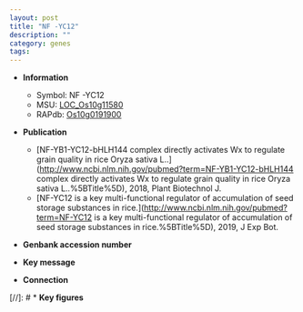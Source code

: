 ```yaml
---
layout: post
title: "NF -YC12"
description: ""
category: genes
tags: 
---
```


* **Information**  
    + Symbol: NF -YC12  
    + MSU: [LOC_Os10g11580](http://rice.plantbiology.msu.edu/cgi-bin/ORF_infopage.cgi?orf=LOC_Os10g11580)  
    + RAPdb: [Os10g0191900](http://rapdb.dna.affrc.go.jp/viewer/gbrowse_details/irgsp1?name=Os10g0191900)  

* **Publication**  
    + [NF-YB1-YC12-bHLH144 complex directly activates Wx to regulate grain quality in rice Oryza sativa L..](http://www.ncbi.nlm.nih.gov/pubmed?term=NF-YB1-YC12-bHLH144 complex directly activates Wx to regulate grain quality in rice Oryza sativa L..%5BTitle%5D), 2018, Plant Biotechnol J.
    + [NF-YC12 is a key multi-functional regulator of accumulation of seed storage substances in rice.](http://www.ncbi.nlm.nih.gov/pubmed?term=NF-YC12 is a key multi-functional regulator of accumulation of seed storage substances in rice.%5BTitle%5D), 2019, J Exp Bot.

* **Genbank accession number**  

* **Key message**  

* **Connection**  

[//]: # * **Key figures**  


